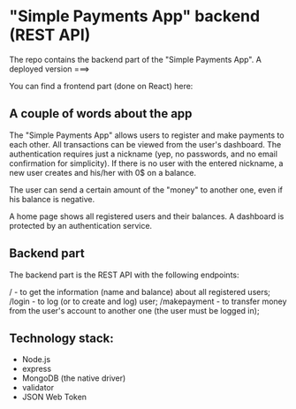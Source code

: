 # "Simple Payments App" backend (REST API)
The repo contains the backend part of the "Simple Payments App". 
A deployed version ===> 

You can find a frontend part (done on React) here:

## A couple of words about the app
The "Simple Payments App" allows users to register and make payments to each other. 
All transactions can be viewed from the user's dashboard. The authentication requires just a nickname (yep, no passwords, and no email confirmation for simplicity). If there is no user with the entered nickname, a new user creates and his/her with 0$ on a balance. 

The user can send a certain amount of the "money" to another one, even if his balance is negative. 

A home page shows all registered users and their balances. A dashboard is protected by an authentication service. 

## Backend part
The backend part is the REST API with the following endpoints: 

/ - to get the information (name and balance) about all registered users;
/login - to log (or to create and log) user;
/makepayment - to transfer money from the user's account to another one (the user must be logged in);

## Technology stack:
- Node.js
- express
- MongoDB (the native driver)
- validator
- JSON Web Token